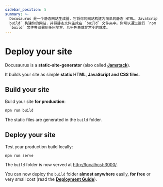```yaml
---
sidebar_position: 5
summary: >-
  Docusaurus 是一个静态网站生成器，它将你的网站构建为简单的静态 HTML、JavaScript 和 CSS 文件。你可以通过运行 `npm run
  build` 构建你的网站，并将静态文件生成在 `build` 文件夹中。你可以通过运行 `npm run serve` 测试你的生产构建。你可以将
  `build` 文件夹部署到任何地方，几乎免费或非常小的成本。
---
```


# Deploy your site

Docusaurus is a **static-site-generator** (also called **[Jamstack](https://jamstack.org/)**).

It builds your site as simple **static HTML, JavaScript and CSS files**.

## Build your site

Build your site **for production**:

```bash
npm run build
```

The static files are generated in the `build` folder.

## Deploy your site

Test your production build locally:

```bash
npm run serve
```

The `build` folder is now served at [http://localhost:3000/](http://localhost:3000/).

You can now deploy the `build` folder **almost anywhere** easily, **for free** or very small cost (read the **[Deployment Guide](https://docusaurus.io/docs/deployment)**).
